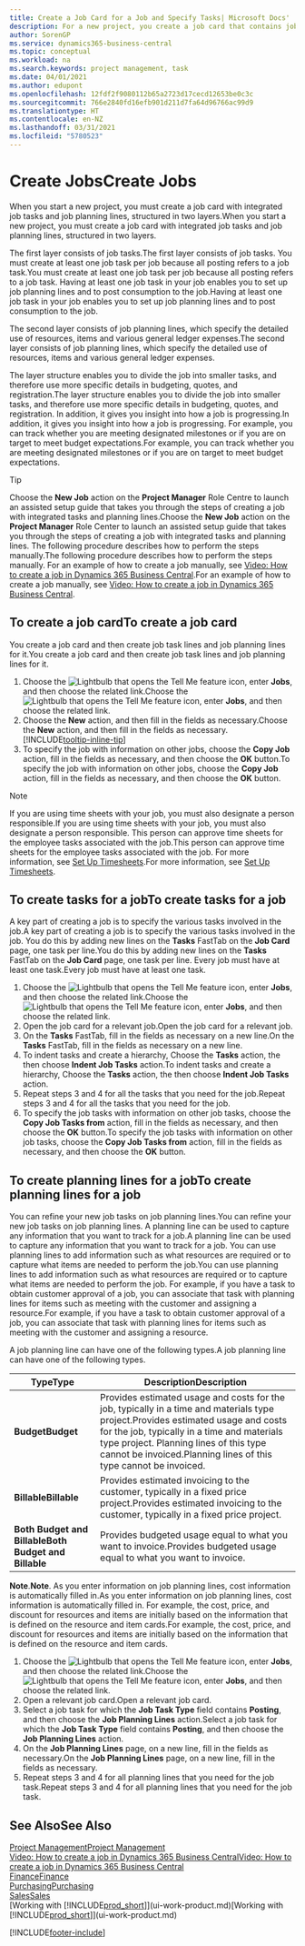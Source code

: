 ```yaml
---
title: Create a Job Card for a Job and Specify Tasks| Microsoft Docs'
description: For a new project, you create a job card that contains job tasks and planning lines, to help you manage progress and budgets.
author: SorenGP
ms.service: dynamics365-business-central
ms.topic: conceptual
ms.workload: na
ms.search.keywords: project management, task
ms.date: 04/01/2021
ms.author: edupont
ms.openlocfilehash: 12fdf2f9080112b65a2723d17cecd12653be0c3c
ms.sourcegitcommit: 766e2840fd16efb901d211d7fa64d96766ac99d9
ms.translationtype: HT
ms.contentlocale: en-NZ
ms.lasthandoff: 03/31/2021
ms.locfileid: "5780523"
---
```

# <a name="create-jobs"></a><span data-ttu-id="57e9f-103">Create Jobs</span><span class="sxs-lookup"><span data-stu-id="57e9f-103">Create Jobs</span></span>
<span data-ttu-id="57e9f-104">When you start a new project, you must create a job card with integrated job tasks and job planning lines, structured in two layers.</span><span class="sxs-lookup"><span data-stu-id="57e9f-104">When you start a new project, you must create a job card with integrated job tasks and job planning lines, structured in two layers.</span></span>  

<span data-ttu-id="57e9f-105">The first layer consists of job tasks.</span><span class="sxs-lookup"><span data-stu-id="57e9f-105">The first layer consists of job tasks.</span></span> <span data-ttu-id="57e9f-106">You must create at least one job task per job because all posting refers to a job task.</span><span class="sxs-lookup"><span data-stu-id="57e9f-106">You must create at least one job task per job because all posting refers to a job task.</span></span> <span data-ttu-id="57e9f-107">Having at least one job task in your job enables you to set up job planning lines and to post consumption to the job.</span><span class="sxs-lookup"><span data-stu-id="57e9f-107">Having at least one job task in your job enables you to set up job planning lines and to post consumption to the job.</span></span>

<span data-ttu-id="57e9f-108">The second layer consists of job planning lines, which specify the detailed use of resources, items and various general ledger expenses.</span><span class="sxs-lookup"><span data-stu-id="57e9f-108">The second layer consists of job planning lines, which specify the detailed use of resources, items and various general ledger expenses.</span></span>

<span data-ttu-id="57e9f-109">The layer structure enables you to divide the job into smaller tasks, and therefore use more specific details in budgeting, quotes, and registration.</span><span class="sxs-lookup"><span data-stu-id="57e9f-109">The layer structure enables you to divide the job into smaller tasks, and therefore use more specific details in budgeting, quotes, and registration.</span></span> <span data-ttu-id="57e9f-110">In addition, it gives you insight into how a job is progressing.</span><span class="sxs-lookup"><span data-stu-id="57e9f-110">In addition, it gives you insight into how a job is progressing.</span></span> <span data-ttu-id="57e9f-111">For example, you can track whether you are meeting designated milestones or if you are on target to meet budget expectations.</span><span class="sxs-lookup"><span data-stu-id="57e9f-111">For example, you can track whether you are meeting designated milestones or if you are on target to meet budget expectations.</span></span>

> [!TIP]
> <span data-ttu-id="57e9f-112">Choose the **New Job** action on the **Project Manager** Role Centre to launch an assisted setup guide that takes you through the steps of creating a job with integrated tasks and planning lines.</span><span class="sxs-lookup"><span data-stu-id="57e9f-112">Choose the **New Job** action on the **Project Manager** Role Center to launch an assisted setup guide that takes you through the steps of creating a job with integrated tasks and planning lines.</span></span> <span data-ttu-id="57e9f-113">The following procedure describes how to perform the steps manually.</span><span class="sxs-lookup"><span data-stu-id="57e9f-113">The following procedure describes how to perform the steps manually.</span></span> <span data-ttu-id="57e9f-114">For an example of how to create a job manually, see [Video: How to create a job in Dynamics 365 Business Central](https://www.youtube.com/watch?v=VqaPWr7BWmw).</span><span class="sxs-lookup"><span data-stu-id="57e9f-114">For an example of how to create a job manually, see [Video: How to create a job in Dynamics 365 Business Central](https://www.youtube.com/watch?v=VqaPWr7BWmw).</span></span>

## <a name="to-create-a-job-card"></a><span data-ttu-id="57e9f-115">To create a job card</span><span class="sxs-lookup"><span data-stu-id="57e9f-115">To create a job card</span></span>
<span data-ttu-id="57e9f-116">You create a job card and then create job task lines and job planning lines for it.</span><span class="sxs-lookup"><span data-stu-id="57e9f-116">You create a job card and then create job task lines and job planning lines for it.</span></span>

1. <span data-ttu-id="57e9f-117">Choose the ![Lightbulb that opens the Tell Me feature](media/ui-search/search_small.png "Tell me what you want to do") icon, enter **Jobs**, and then choose the related link.</span><span class="sxs-lookup"><span data-stu-id="57e9f-117">Choose the ![Lightbulb that opens the Tell Me feature](media/ui-search/search_small.png "Tell me what you want to do") icon, enter **Jobs**, and then choose the related link.</span></span>  
2. <span data-ttu-id="57e9f-118">Choose the **New** action, and then fill in the fields as necessary.</span><span class="sxs-lookup"><span data-stu-id="57e9f-118">Choose the **New** action, and then fill in the fields as necessary.</span></span> [!INCLUDE[tooltip-inline-tip](includes/tooltip-inline-tip_md.md)]
3. <span data-ttu-id="57e9f-119">To specify the job with information on other jobs, choose the **Copy Job** action, fill in the fields as necessary, and then choose the **OK** button.</span><span class="sxs-lookup"><span data-stu-id="57e9f-119">To specify the job with information on other jobs, choose the **Copy Job** action, fill in the fields as necessary, and then choose the **OK** button.</span></span>

> [!NOTE]  
>   <span data-ttu-id="57e9f-120">If you are using time sheets with your job, you must also designate a person responsible.</span><span class="sxs-lookup"><span data-stu-id="57e9f-120">If you are using time sheets with your job, you must also designate a person responsible.</span></span> <span data-ttu-id="57e9f-121">This person can approve time sheets for the employee tasks associated with the job.</span><span class="sxs-lookup"><span data-stu-id="57e9f-121">This person can approve time sheets for the employee tasks associated with the job.</span></span> <span data-ttu-id="57e9f-122">For more information, see [Set Up Timesheets](projects-how-setup-time-sheets.md).</span><span class="sxs-lookup"><span data-stu-id="57e9f-122">For more information, see [Set Up Timesheets](projects-how-setup-time-sheets.md).</span></span>

## <a name="to-create-tasks-for-a-job"></a><span data-ttu-id="57e9f-123">To create tasks for a job</span><span class="sxs-lookup"><span data-stu-id="57e9f-123">To create tasks for a job</span></span>
<span data-ttu-id="57e9f-124">A key part of creating a job is to specify the various tasks involved in the job.</span><span class="sxs-lookup"><span data-stu-id="57e9f-124">A key part of creating a job is to specify the various tasks involved in the job.</span></span> <span data-ttu-id="57e9f-125">You do this by adding new lines on the **Tasks** FastTab on the **Job Card** page, one task per line.</span><span class="sxs-lookup"><span data-stu-id="57e9f-125">You do this by adding new lines on the **Tasks** FastTab on the **Job Card** page, one task per line.</span></span> <span data-ttu-id="57e9f-126">Every job must have at least one task.</span><span class="sxs-lookup"><span data-stu-id="57e9f-126">Every job must have at least one task.</span></span>

1. <span data-ttu-id="57e9f-127">Choose the ![Lightbulb that opens the Tell Me feature](media/ui-search/search_small.png "Tell me what you want to do") icon, enter **Jobs**, and then choose the related link.</span><span class="sxs-lookup"><span data-stu-id="57e9f-127">Choose the ![Lightbulb that opens the Tell Me feature](media/ui-search/search_small.png "Tell me what you want to do") icon, enter **Jobs**, and then choose the related link.</span></span>
2. <span data-ttu-id="57e9f-128">Open the job card for a relevant job.</span><span class="sxs-lookup"><span data-stu-id="57e9f-128">Open the job card for a relevant job.</span></span>
3. <span data-ttu-id="57e9f-129">On the **Tasks** FastTab, fill in the fields as necessary on a new line.</span><span class="sxs-lookup"><span data-stu-id="57e9f-129">On the **Tasks** FastTab, fill in the fields as necessary on a new line.</span></span>
4. <span data-ttu-id="57e9f-130">To indent tasks and create a hierarchy, Choose the **Tasks** action, the then choose **Indent Job Tasks** action.</span><span class="sxs-lookup"><span data-stu-id="57e9f-130">To indent tasks and create a hierarchy, Choose the **Tasks** action, the then choose **Indent Job Tasks** action.</span></span>
5. <span data-ttu-id="57e9f-131">Repeat steps 3 and 4 for all the tasks that you need for the job.</span><span class="sxs-lookup"><span data-stu-id="57e9f-131">Repeat steps 3 and 4 for all the tasks that you need for the job.</span></span>
6. <span data-ttu-id="57e9f-132">To specify the job tasks with information on other job tasks, choose the **Copy Job Tasks from** action, fill in the fields as necessary, and then choose the **OK** button.</span><span class="sxs-lookup"><span data-stu-id="57e9f-132">To specify the job tasks with information on other job tasks, choose the **Copy Job Tasks from** action, fill in the fields as necessary, and then choose the **OK** button.</span></span>

## <a name="to-create-planning-lines-for-a-job"></a><span data-ttu-id="57e9f-133">To create planning lines for a job</span><span class="sxs-lookup"><span data-stu-id="57e9f-133">To create planning lines for a job</span></span>
<span data-ttu-id="57e9f-134">You can refine your new job tasks on job planning lines.</span><span class="sxs-lookup"><span data-stu-id="57e9f-134">You can refine your new job tasks on job planning lines.</span></span> <span data-ttu-id="57e9f-135">A planning line can be used to capture any information that you want to track for a job.</span><span class="sxs-lookup"><span data-stu-id="57e9f-135">A planning line can be used to capture any information that you want to track for a job.</span></span> <span data-ttu-id="57e9f-136">You can use planning lines to add information such as what resources are required or to capture what items are needed to perform the job.</span><span class="sxs-lookup"><span data-stu-id="57e9f-136">You can use planning lines to add information such as what resources are required or to capture what items are needed to perform the job.</span></span> <span data-ttu-id="57e9f-137">For example, if you have a task to obtain customer approval of a job, you can associate that task with planning lines for items such as meeting with the customer and assigning a resource.</span><span class="sxs-lookup"><span data-stu-id="57e9f-137">For example, if you have a task to obtain customer approval of a job, you can associate that task with planning lines for items such as meeting with the customer and assigning a resource.</span></span>  

<span data-ttu-id="57e9f-138">A job planning line can have one of the following types.</span><span class="sxs-lookup"><span data-stu-id="57e9f-138">A job planning line can have one of the following types.</span></span>  

| <span data-ttu-id="57e9f-139">Type</span><span class="sxs-lookup"><span data-stu-id="57e9f-139">Type</span></span> | <span data-ttu-id="57e9f-140">Description</span><span class="sxs-lookup"><span data-stu-id="57e9f-140">Description</span></span> |
| --- | --- |
| <span data-ttu-id="57e9f-141">**Budget**</span><span class="sxs-lookup"><span data-stu-id="57e9f-141">**Budget**</span></span> |<span data-ttu-id="57e9f-142">Provides estimated usage and costs for the job, typically in a time and materials type project.</span><span class="sxs-lookup"><span data-stu-id="57e9f-142">Provides estimated usage and costs for the job, typically in a time and materials type project.</span></span> <span data-ttu-id="57e9f-143">Planning lines of this type cannot be invoiced.</span><span class="sxs-lookup"><span data-stu-id="57e9f-143">Planning lines of this type cannot be invoiced.</span></span> |
| <span data-ttu-id="57e9f-144">**Billable**</span><span class="sxs-lookup"><span data-stu-id="57e9f-144">**Billable**</span></span> |<span data-ttu-id="57e9f-145">Provides estimated invoicing to the customer, typically in a fixed price project.</span><span class="sxs-lookup"><span data-stu-id="57e9f-145">Provides estimated invoicing to the customer, typically in a fixed price project.</span></span> |
| <span data-ttu-id="57e9f-146">**Both Budget and Billable**</span><span class="sxs-lookup"><span data-stu-id="57e9f-146">**Both Budget and Billable**</span></span> |<span data-ttu-id="57e9f-147">Provides budgeted usage equal to what you want to invoice.</span><span class="sxs-lookup"><span data-stu-id="57e9f-147">Provides budgeted usage equal to what you want to invoice.</span></span> |

<span data-ttu-id="57e9f-148">**Note**.</span><span class="sxs-lookup"><span data-stu-id="57e9f-148">**Note**.</span></span> <span data-ttu-id="57e9f-149">As you enter information on job planning lines, cost information is automatically filled in.</span><span class="sxs-lookup"><span data-stu-id="57e9f-149">As you enter information on job planning lines, cost information is automatically filled in.</span></span> <span data-ttu-id="57e9f-150">For example, the cost, price, and discount for resources and items are initially based on the information that is defined on the resource and item cards.</span><span class="sxs-lookup"><span data-stu-id="57e9f-150">For example, the cost, price, and discount for resources and items are initially based on the information that is defined on the resource and item cards.</span></span>

1. <span data-ttu-id="57e9f-151">Choose the ![Lightbulb that opens the Tell Me feature](media/ui-search/search_small.png "Tell me what you want to do") icon, enter **Jobs**, and then choose the related link.</span><span class="sxs-lookup"><span data-stu-id="57e9f-151">Choose the ![Lightbulb that opens the Tell Me feature](media/ui-search/search_small.png "Tell me what you want to do") icon, enter **Jobs**, and then choose the related link.</span></span>
2. <span data-ttu-id="57e9f-152">Open a relevant job card.</span><span class="sxs-lookup"><span data-stu-id="57e9f-152">Open a relevant job card.</span></span>
3. <span data-ttu-id="57e9f-153">Select a job task for which the **Job Task Type** field contains **Posting**, and then choose the **Job Planning Lines** action.</span><span class="sxs-lookup"><span data-stu-id="57e9f-153">Select a job task for which the **Job Task Type** field contains **Posting**, and then choose the **Job Planning Lines** action.</span></span>  
4. <span data-ttu-id="57e9f-154">On the **Job Planning Lines** page, on a new line, fill in the fields as necessary.</span><span class="sxs-lookup"><span data-stu-id="57e9f-154">On the **Job Planning Lines** page, on a new line, fill in the fields as necessary.</span></span>
5. <span data-ttu-id="57e9f-155">Repeat steps 3 and 4 for all planning lines that you need for the job task.</span><span class="sxs-lookup"><span data-stu-id="57e9f-155">Repeat steps 3 and 4 for all planning lines that you need for the job task.</span></span>

## <a name="see-also"></a><span data-ttu-id="57e9f-156">See Also</span><span class="sxs-lookup"><span data-stu-id="57e9f-156">See Also</span></span>

[<span data-ttu-id="57e9f-157">Project Management</span><span class="sxs-lookup"><span data-stu-id="57e9f-157">Project Management</span></span>](projects-manage-projects.md)  
[<span data-ttu-id="57e9f-158">Video: How to create a job in Dynamics 365 Business Central</span><span class="sxs-lookup"><span data-stu-id="57e9f-158">Video: How to create a job in Dynamics 365 Business Central</span></span>](https://www.youtube.com/watch?v=VqaPWr7BWmw)  
[<span data-ttu-id="57e9f-159">Finance</span><span class="sxs-lookup"><span data-stu-id="57e9f-159">Finance</span></span>](finance.md)  
[<span data-ttu-id="57e9f-160">Purchasing</span><span class="sxs-lookup"><span data-stu-id="57e9f-160">Purchasing</span></span>](purchasing-manage-purchasing.md)  
[<span data-ttu-id="57e9f-161">Sales</span><span class="sxs-lookup"><span data-stu-id="57e9f-161">Sales</span></span>](sales-manage-sales.md)  
<span data-ttu-id="57e9f-162">[Working with [!INCLUDE[prod_short](includes/prod_short.md)]](ui-work-product.md)</span><span class="sxs-lookup"><span data-stu-id="57e9f-162">[Working with [!INCLUDE[prod_short](includes/prod_short.md)]](ui-work-product.md)</span></span>  


[!INCLUDE[footer-include](includes/footer-banner.md)]